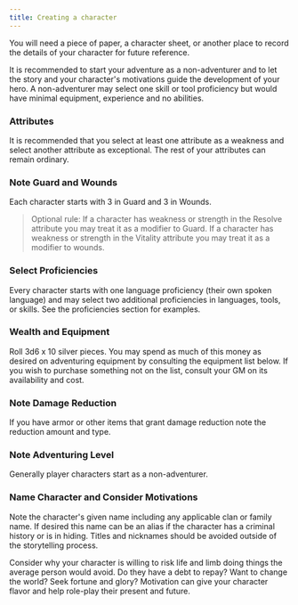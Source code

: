 ```yaml
---
title: Creating a character
---
```


You will need a piece of paper, a character sheet, or another place to record the details of your character for future reference. 

It is recommended to start your adventure as a non-adventurer and to let the story and your character's motivations guide the development of your hero. A non-adventurer may select one skill or tool proficiency but would have minimal equipment, experience and no abilities.

### Attributes

It is recommended that you select at least one attribute as a weakness and select another attribute as exceptional. The rest of your attributes can remain ordinary.

### Note Guard and Wounds

Each character starts with 3 in Guard and 3 in Wounds.

> Optional rule: If a character has weakness or strength in the Resolve attribute you may treat it as a modifier to Guard. If a character has weakness or strength in the Vitality attribute you may treat it as a modifier to wounds.

### Select Proficiencies

Every character starts with one language proficiency (their own spoken language) and may select two additional proficiencies in languages, tools, or skills. See the proficiencies section for examples.

### Wealth and Equipment

Roll 3d6 x 10 silver pieces. You may spend as much of this money as desired on adventuring equipment by consulting the equipment list below. If you wish to purchase something not on the list, consult your GM on its availability and cost.

### Note Damage Reduction

If you have armor or other items that grant damage reduction note the reduction amount and type.

### Note Adventuring Level

Generally player characters start as a non-adventurer.

### Name Character and Consider Motivations

Note the character's given name including any applicable clan or family name. If desired this name can be an alias if the character has a criminal history or is in hiding. Titles and nicknames should be avoided outside of the storytelling process.

Consider why your character is willing to risk life and limb doing things the average person would avoid. Do they have a debt to repay? Want to change the world? Seek fortune and glory? Motivation can give your character flavor and help role-play their present and future.
